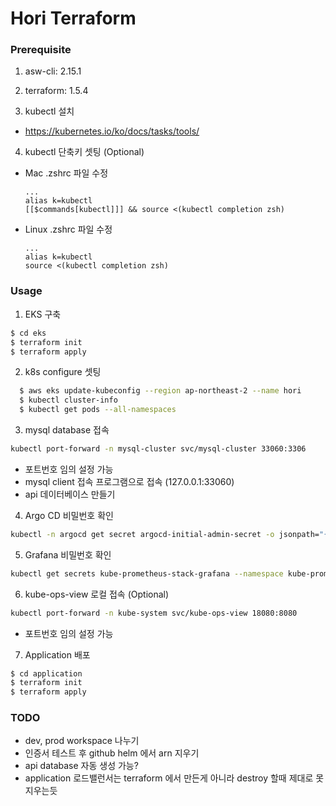 # Hori Terraform

### Prerequisite

1. asw-cli: 2.15.1

2. terraform: 1.5.4

3. kubectl 설치
  - https://kubernetes.io/ko/docs/tasks/tools/

4. kubectl 단축키 셋팅 (Optional)
  - Mac .zshrc 파일 수정
    ```
    ...
    alias k=kubectl
    [[$commands[kubectl]]] && source <(kubectl completion zsh)
    ```
  - Linux .zshrc 파일 수정
    ```
    ...
    alias k=kubectl
    source <(kubectl completion zsh)
    ```

### Usage

1. EKS 구축
```sh
$ cd eks
$ terraform init
$ terraform apply
```

2. k8s configure 셋팅
```sh
  $ aws eks update-kubeconfig --region ap-northeast-2 --name hori
  $ kubectl cluster-info
  $ kubectl get pods --all-namespaces
```

3. mysql database 접속
```sh
kubectl port-forward -n mysql-cluster svc/mysql-cluster 33060:3306
```
- 포트번호 임의 설정 가능
- mysql client 접속 프로그램으로 접속 (127.0.0.1:33060)
- api 데이터베이스 만들기

4. Argo CD 비밀번호 확인
```sh
kubectl -n argocd get secret argocd-initial-admin-secret -o jsonpath="{.data.password}" | base64 -d
```

5. Grafana 비밀번호 확인
```sh
kubectl get secrets kube-prometheus-stack-grafana --namespace kube-prometheus-stack -o jsonpath="{.data.admin-password}" | base64 -d
```

6. kube-ops-view 로컬 접속 (Optional)
```sh
kubectl port-forward -n kube-system svc/kube-ops-view 18080:8080
```
- 포트번호 임의 설정 가능

7. Application 배포
```sh
$ cd application
$ terraform init
$ terraform apply
```


### TODO
- dev, prod workspace 나누기
- 인증서 테스트 후 github helm 에서 arn 지우기
- api database 자동 생성 가능? 
- application 로드밸런서는 terraform 에서 만든게 아니라 destroy 할때 제대로 못지우는듯


